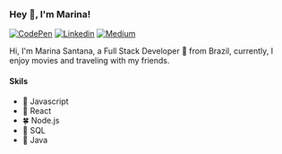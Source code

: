 ### Hey 👋, I'm Marina!

[![CodePen](https://github.com/marina-santana/imagens/blob/master/codepen_pink.png "CodePen")](https://codepen.io/marinaSantana)
[![Linkedin](https://github.com/marina-santana/imagens/blob/master/linkedin_pink.png "Linkedin")](https://linkedin.com/in/marina-santa)
[![Medium](https://github.com/marina-santana/imagens/blob/master/medio_pink.png "Medium")](https://medium.com/@marina_santana/modais-dinâmicas-com-react-js-f78be554f546)

Hi, I'm Marina Santana, a Full Stack Developer 🚀 from Brazil, currently, I enjoy movies and traveling with my friends.

#### Skils
- 🌻 Javascript
- 🌷 React
- 🍀 Node.js
- 🌼 SQL
- 🌻 Java

<!--
**marina-santana/marina-santana** is a ✨ _special_ ✨ repository because its `README.md` (this file) appears on your GitHub profile.
-->
